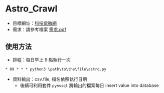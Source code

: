 # Astro_Crawl
* 目標網址：[科技紫微網](http://astro.click108.com.tw)
* 需求：請參考檔案 [需求.pdf](https://github.com/pcchencode/Astro_Crawl/blob/master/需求.pdf)

## 使用方法
* 排程：每日早上 9 點執行一次
```
* 09 * * * python3 \path\to\the\file\astro.py
```
* 資料輸出：csv.file, 檔名依照執行日期
  - 後續可利用套件 `pymssql` 將輸出的檔案每日 insert value into database
